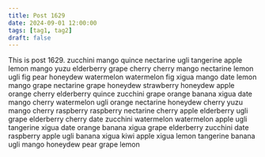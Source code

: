 ```yaml
---
title: Post 1629
date: 2024-09-01 12:00:00
tags: [tag1, tag2]
draft: false
---
```

This is post 1629.
zucchini
mango
quince
nectarine
ugli
tangerine
apple
lemon
mango
yuzu
elderberry
grape
cherry
cherry
mango
nectarine
lemon
ugli
fig
pear
honeydew
watermelon
watermelon
fig
xigua
mango
date
lemon
mango
grape
nectarine
grape
honeydew
strawberry
honeydew
apple
orange
cherry
elderberry
quince
zucchini
grape
orange
banana
xigua
date
mango
cherry
watermelon
ugli
orange
nectarine
honeydew
cherry
yuzu
mango
cherry
raspberry
raspberry
nectarine
cherry
apple
elderberry
ugli
grape
elderberry
cherry
date
zucchini
watermelon
watermelon
apple
ugli
tangerine
xigua
date
orange
banana
xigua
grape
elderberry
zucchini
date
raspberry
apple
ugli
banana
xigua
kiwi
apple
xigua
lemon
tangerine
banana
ugli
mango
honeydew
pear
grape
lemon
